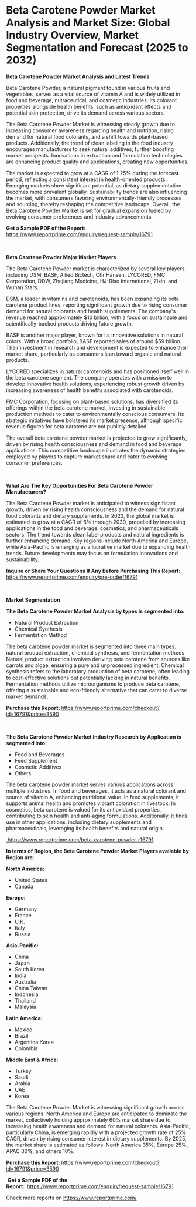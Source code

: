 <p><h1>Beta Carotene Powder Market Analysis and Market Size: Global Industry Overview, Market Segmentation and Forecast (2025 to 2032)</h1></p><p><strong>Beta Carotene Powder Market Analysis and Latest Trends</strong></p>
<p><p>Beta Carotene Powder, a natural pigment found in various fruits and vegetables, serves as a vital source of vitamin A and is widely utilized in food and beverage, nutraceutical, and cosmetic industries. Its colorant properties alongside health benefits, such as antioxidant effects and potential skin protection, drive its demand across various sectors.</p><p>The Beta Carotene Powder Market is witnessing steady growth due to increasing consumer awareness regarding health and nutrition, rising demand for natural food colorants, and a shift towards plant-based products. Additionally, the trend of clean labeling in the food industry encourages manufacturers to seek natural additives, further boosting market prospects. Innovations in extraction and formulation technologies are enhancing product quality and applications, creating new opportunities.</p><p>The market is expected to grow at a CAGR of 1.25% during the forecast period, reflecting a consistent interest in health-oriented products. Emerging markets show significant potential, as dietary supplementation becomes more prevalent globally. Sustainability trends are also influencing the market, with consumers favoring environmentally-friendly processes and sourcing, thereby reshaping the competitive landscape. Overall, the Beta Carotene Powder Market is set for gradual expansion fueled by evolving consumer preferences and industry advancements.</p></p>
<p><strong>Get a Sample PDF of the Report:&nbsp;</strong> <a href="https://www.reportprime.com/enquiry/request-sample/16791?utm_campaign=3384&utm_medium=2&utm_source=Github&utm_content=ia&utm_term=18032025&utm_id=beta-carotene-powder">https://www.reportprime.com/enquiry/request-sample/16791</a></p>
<p>&nbsp;</p>
<p><strong>Beta Carotene Powder Major Market Players</strong></p>
<p><p>The Beta Carotene Powder market is characterized by several key players, including DSM, BASF, Allied Bictech, Chr Hansen, LYCORED, FMC Corporation, DDW, Zhejiang Medicine, HJ-Rise International, Zixin, and Wuhan Stars. </p><p>DSM, a leader in vitamins and carotenoids, has been expanding its beta carotene product lines, reporting significant growth due to rising consumer demand for natural colorants and health supplements. The company's revenue reached approximately $10 billion, with a focus on sustainable and scientifically-backed products driving future growth.</p><p>BASF is another major player, known for its innovative solutions in natural colors. With a broad portfolio, BASF reported sales of around $59 billion. Their investment in research and development is expected to enhance their market share, particularly as consumers lean toward organic and natural products.</p><p>LYCORED specializes in natural carotenoids and has positioned itself well in the beta carotene segment. The company operates with a mission to develop innovative health solutions, experiencing robust growth driven by increasing awareness of health benefits associated with carotenoids.</p><p>FMC Corporation, focusing on plant-based solutions, has diversified its offerings within the beta carotene market, investing in sustainable production methods to cater to environmentally conscious consumers. Its strategic initiatives have bolstered its market presence, although specific revenue figures for beta carotene are not publicly detailed.</p><p>The overall beta carotene powder market is projected to grow significantly, driven by rising health consciousness and demand in food and beverage applications. This competitive landscape illustrates the dynamic strategies employed by players to capture market share and cater to evolving consumer preferences.</p></p>
<p>&nbsp;</p>
<p><strong>What Are The Key Opportunities For Beta Carotene Powder Manufacturers?</strong></p>
<p><p>The Beta Carotene Powder market is anticipated to witness significant growth, driven by rising health consciousness and the demand for natural food colorants and dietary supplements. In 2023, the global market is estimated to grow at a CAGR of 6% through 2030, propelled by increasing applications in the food and beverage, cosmetics, and pharmaceuticals sectors. The trend towards clean label products and natural ingredients is further enhancing demand. Key regions include North America and Europe, while Asia-Pacific is emerging as a lucrative market due to expanding health trends. Future developments may focus on formulation innovations and sustainability.</p></p>
<p><strong>Inquire or Share Your Questions If Any Before Purchasing This Report:</strong> <a href="https://www.reportprime.com/enquiry/pre-order/16791?utm_campaign=3384&utm_medium=2&utm_source=Github&utm_content=ia&utm_term=18032025&utm_id=beta-carotene-powder">https://www.reportprime.com/enquiry/pre-order/16791</a></p>
<p>&nbsp;</p>
<p><strong>Market Segmentation</strong></p>
<p><strong>The Beta Carotene Powder Market Analysis by types is segmented into:</strong></p>
<p><ul><li>Natural Product Extraction</li><li>Chemical Synthesis</li><li>Fermentation Method</li></ul></p>
<p><p>The beta carotene powder market is segmented into three main types: natural product extraction, chemical synthesis, and fermentation methods. Natural product extraction involves deriving beta carotene from sources like carrots and algae, ensuring a pure and unprocessed ingredient. Chemical synthesis refers to the laboratory production of beta carotene, often leading to cost-effective solutions but potentially lacking in natural benefits. Fermentation methods utilize microorganisms to produce beta carotene, offering a sustainable and eco-friendly alternative that can cater to diverse market demands.</p></p>
<p><strong>Purchase this Report:&nbsp;</strong><a href="https://www.reportprime.com/checkout?id=16791&price=3590&utm_campaign=3384&utm_medium=2&utm_source=Github&utm_content=ia&utm_term=18032025&utm_id=beta-carotene-powder">https://www.reportprime.com/checkout?id=16791&price=3590</a></p>
<p>&nbsp;</p>
<p><strong>The Beta Carotene Powder Market Industry Research by Application is segmented into:</strong></p>
<p><ul><li>Food and Beverages</li><li>Feed Supplement</li><li>Cosmetic Additives</li><li>Others</li></ul></p>
<p><p>The beta carotene powder market serves various applications across multiple industries. In food and beverages, it acts as a natural colorant and source of vitamin A, enhancing nutritional value. In feed supplements, it supports animal health and promotes vibrant coloration in livestock. In cosmetics, beta carotene is valued for its antioxidant properties, contributing to skin health and anti-aging formulations. Additionally, it finds use in other applications, including dietary supplements and pharmaceuticals, leveraging its health benefits and natural origin.</p></p>
<p><a href="https://www.reportprime.com/beta-carotene-powder-r16791?utm_campaign=3384&utm_medium=2&utm_source=Github&utm_content=ia&utm_term=18032025&utm_id=beta-carotene-powder">&nbsp;https://www.reportprime.com/beta-carotene-powder-r16791</a></p>
<p><strong>In terms of Region, the Beta Carotene Powder Market Players available by Region are:</strong></p>
<p>
    <p> <strong> North America: </strong>
        <ul>
            <li>United States</li>
            <li>Canada</li>
        </ul>
        </p> 
    <p> <strong> Europe: </strong>
        <ul>
            <li>Germany</li>
            <li>France</li>
            <li>U.K.</li>
            <li>Italy</li>
            <li>Russia</li>
        </ul>
        </p> 
    <p> <strong> Asia-Pacific: </strong>
        <ul>
            <li>China</li>
            <li>Japan</li>
            <li>South Korea</li>
            <li>India</li>
            <li>Australia</li>
            <li>China Taiwan</li>
            <li>Indonesia</li>
            <li>Thailand</li>
            <li>Malaysia</li>
        </ul>
        </p> 
    <p> <strong> Latin America: </strong>
        <ul>
            <li>Mexico</li>
            <li>Brazil</li>
            <li>Argentina Korea</li>
            <li>Colombia</li>
        </ul>
        </p> 
    <p> <strong> Middle East & Africa: </strong>
        <ul>
            <li>Turkey</li>
            <li>Saudi</li>
            <li>Arabia</li>
            <li>UAE</li>
            <li>Korea</li>
        </ul>
    </p>
    </p>
<p><p>The Beta Carotene Powder Market is witnessing significant growth across various regions. North America and Europe are anticipated to dominate the market, collectively holding approximately 60% market share due to increasing health awareness and demand for natural colorants. Asia-Pacific, particularly China, is emerging rapidly with a projected growth rate of 25% CAGR, driven by rising consumer interest in dietary supplements. By 2025, the market share is estimated as follows: North America 35%, Europe 25%, APAC 30%, and others 10%.</p></p>
<p><strong>Purchase this Report: </strong><a href="https://www.reportprime.com/checkout?id=16791&price=3590&utm_campaign=3384&utm_medium=2&utm_source=Github&utm_content=ia&utm_term=18032025&utm_id=beta-carotene-powder">https://www.reportprime.com/checkout?id=16791&price=3590</a></p>
<p>&nbsp;<strong>Get a Sample PDF of the Report:&nbsp;&nbsp;</strong><a href="https://www.reportprime.com/enquiry/request-sample/16791?utm_campaign=3384&utm_medium=2&utm_source=Github&utm_content=ia&utm_term=18032025&utm_id=beta-carotene-powder">https://www.reportprime.com/enquiry/request-sample/16791</a></p>
<p><strong></strong></p>
<p>Check more reports on <a href="https://www.reportprime.com/?utm_campaign=3384&utm_medium=2&utm_source=Github&utm_content=ia&utm_term=18032025&utm_id=beta-carotene-powder">https://www.reportprime.com/</a></p>